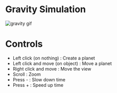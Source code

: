 # Gravity Simulation

![gravity gif](https://github.com/volnt/gravity/raw/master/gravity3.gif)

# Controls

* Left click (on nothing) : Create a planet
* Left click and move (on object) : Move a planet
* Right click and move : Move the view
* Scroll : Zoom
* Press - : Slow down time
* Press + : Speed up time
